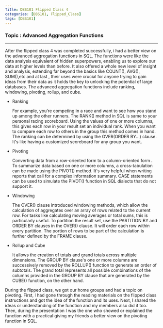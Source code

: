 ```yaml
---
Title: DBS101 Flipped Class 4
categories: [DBS101, Flipped_Class]
tags: [DBS101]
---
```


### Topic : Advanced Aggregation Functions

---

After the flipped class 4 was completed successfully, i had a better view on the advanced aggregation functions in SQL. The functions were like the data analysis equivalent of hidden superpowers, enabling us to explore our data at higher levels than before. It also offered  a whole new level of insight and analysis, extending far beyond the basics like COUNT(), AVG(), SUM(),etc and at last , their uses were crucial for anyone trying to gain ideas from their data as it holds the key to unlocking the potential of large databases. The advanced aggregation functions include ranking, windowing, pivoting, rollup, and cube.

- Ranking

  For example, you're competing in a race and want to see how you stand up among the other runners. The RANK() method in SQL is same to your personal racing scoreboard. Using the values of one or more columns, this gives each row in your result set an individual rank. When you want to compare each row to others in the group this method comes in hand. The ranking can be determined by using the OVER(ORDER BY...) clause. It's like having a customized scoreboard for any group you want.

- Pivoting

  Converting data from a row-oriented form to a column-oriented form . To summarize data based on one or more columns, a cross-tabulation can be made using the PIVOT() method. It's very helpful when writing reports that call for a complex information summary. CASE statements can be used to simulate the PIVOT() function in SQL dialects that do not support it.

- Windowing

  The OVER() clause introduced windowing methods, which allow the calculation of aggregates over an array of rows related to the current row. For tasks like calculating moving averages or total sums, this is particularly useful. To partition the result set, use the PARTITION BY and ORDER BY clauses in the OVER() clause. It will order each row within every partition. The portion of rows to be part of the calculation is further defined by the FRAME clause.

- Rollup and Cube
  
  It allows the creation of totals and grand totals across multiple dimensions. The GROUP BY clause's one or more columns are successively removed by the ROLLUP() function to generate an order of subtotals. The grand total represents all possible combinations of the columns provided in the GROUP BY clause that are generated by the CUBE() function, on the other hand.


During the flipped class, we got our home groups and had a topic on pivoting. First, I had gone through the reading materials on the flipped class instructions and got the idea of the function and its uses. Next, I shared the ideas or understanding of the function and my members also did it too. Then, during the presentation I was the one who showed or explained the function with a practical giving my friends a better view on the pivoting function in SQL.

